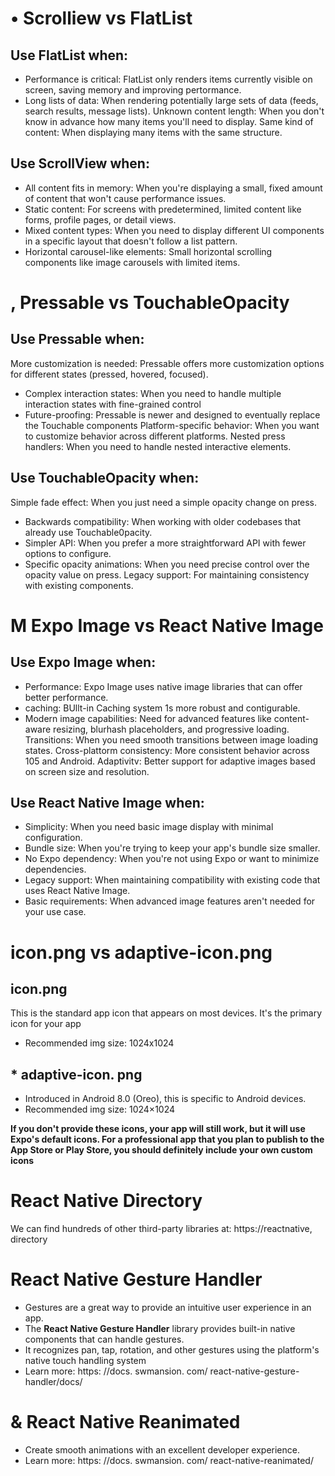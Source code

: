 # • Scrolliew vs FlatList

## Use FlatList when:
- Performance is critical: FlatList only renders items currently visible on screen, saving memory and improving pertormance.
- Long lists of data: When rendering potentially large sets of data (feeds, search results, message lists).
Unknown content length: When you don't know in advance how many items you'll need to display.
Same kind of content: When displaying many items with the same structure.


## Use ScrollView when:
- All content fits in memory: When you're displaying a small, fixed amount of content that won't cause performance issues.
- Static content: For screens with predetermined, limited content like forms, profile pages, or detail views.
- Mixed content types: When you need to display different UI components in a specific layout that doesn't follow a list pattern.
- Horizontal carousel-like elements: Small horizontal scrolling components like image carousels with limited items.




# , Pressable vs TouchableOpacity

## Use Pressable when:
More customization is needed: Pressable offers more customization options for different states (pressed, hovered, focused).
- Complex interaction states: When you need to handle multiple interaction states with fine-grained control
- Future-proofing: Pressable is newer and designed to eventually replace the Touchable components
Platform-specific behavior: When you want to customize behavior across different platforms.
Nested press handlers: When you need to handle nested interactive elements.


## Use TouchableOpacity when:
Simple fade effect: When you just need a simple opacity change on press.
- Backwards compatibility: When working with older codebases that already use Touchable0pacity.
- Simpler API: When you prefer a more straightforward API with fewer options to configure.
- Specific opacity animations: When you need precise control over the opacity value on press.
Legacy support: For maintaining consistency with existing components.



# M Expo Image vs React Native Image

## Use Expo Image when:
- Performance: Expo Image uses native image libraries that can offer better performance.
- caching: BUllt-in Caching system 1s more robust and contigurable.
- Modern image capabilities: Need for advanced features like content-aware resizing, blurhash placeholders, and progressive loading.
Transitions: When you need smooth transitions between image loading states.
Cross-plattorm consistency: More consistent behavior across 105 and Android.
Adaptivitv: Better support for adaptive images based on screen size and resolution.


## Use React Native Image when:
- Simplicity: When you need basic image display with minimal configuration.
- Bundle size: When you're trying to keep your app's bundle size smaller.
- No Expo dependency: When you're not using Expo or want to minimize dependencies.
- Legacy support: When maintaining compatibility with existing code that uses React Native Image.
- Basic requirements: When advanced image features aren't needed for your use case.


# icon.png vs adaptive-icon.png

## icon.png
This is the standard app icon that appears on most devices. It's the primary icon for your app
- Recommended img size: 1024x1024


## * adaptive-icon. png
- Introduced in Android 8.0 (Oreo), this is specific to Android devices.
- Recommended img size: 1024×1024

**If you don't provide these icons, your app will still work, but it will use Expo's default icons. For a professional app that you plan to publish to the App Store or Play Store, you should definitely include your own custom icons**



# React Native Directory
We can find hundreds of other third-party libraries at: https://reactnative, directory


# React Native Gesture Handler
- Gestures are a great way to provide an intuitive user experience in an app.
- The **React Native Gesture Handler** library provides built-in native components that can handle gestures.
- It recognizes pan, tap, rotation, and other gestures using the platform's native touch handling system
- Learn more: https: //docs. swmansion. com/ react-native-gesture-handler/docs/


# & React Native Reanimated
- Create smooth animations with an excellent developer experience.
- Learn more: https: //docs. swmansion. com/ react-native-reanimated/
